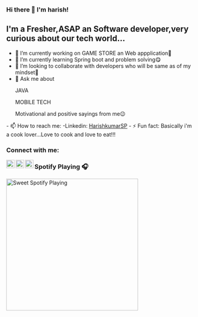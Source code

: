 ### Hi there 👋 I'm harish!

## I'm a Fresher,ASAP an Software developer,very curious about our tech world...

- 🔭 I’m currently working on GAME STORE an Web appplication🧐
- 🌱 I’m currently learning Spring boot and problem solving😋
- 👯 I’m looking to collaborate with developers who will be same as of my mindset🤪
- 💬 Ask me about
<ul>JAVA</ul>
<ul>MOBILE TECH</ul>
<ul>Motivational and positive sayings from me😉</ul>
 - 📫 How to reach me: 
 -Linkedin: <a href="https://www.linkedin.com/in/harishkumar-sp-11557a1ab/">HarishkumarSP</a>
- ⚡ Fun fact: Basically i'm a cook lover...Love to cook and love to eat!!!

### Connect with me:

[<img align="left" alt="sweet_harish07 | Twitter" width="22px" src="https://cdn.jsdelivr.net/npm/simple-icons@v3/icons/twitter.svg" />][twitter]
[<img align="left" alt="HarishkumarSP | LinkedIn" width="22px" src="https://cdn.jsdelivr.net/npm/simple-icons@v3/icons/linkedin.svg" />][linkedin]
[<img align="left" alt="sweet_harish | Instagram" width="22px" src="https://cdn.jsdelivr.net/npm/simple-icons@v3/icons/instagram.svg" />][instagram]

### Spotify Playing 🎧

[<img src="https://now-playing-Sweet.vercel.app/api/spotify-playing" alt="Sweet Spotify Playing" width="350" />](https://open.spotify.com/user/lpsfm9tvcqrr4dfuxjsq2zjg4?si=fTdNMHlcSQKRATZD46u25Q)

[twitter]: https://twitter.com/sweet_harish07
[instagram]: https://instagram.com/sweet_harish
[linkedin]: https://www.linkedin.com/in/harishkumar-sp-11557a1ab/